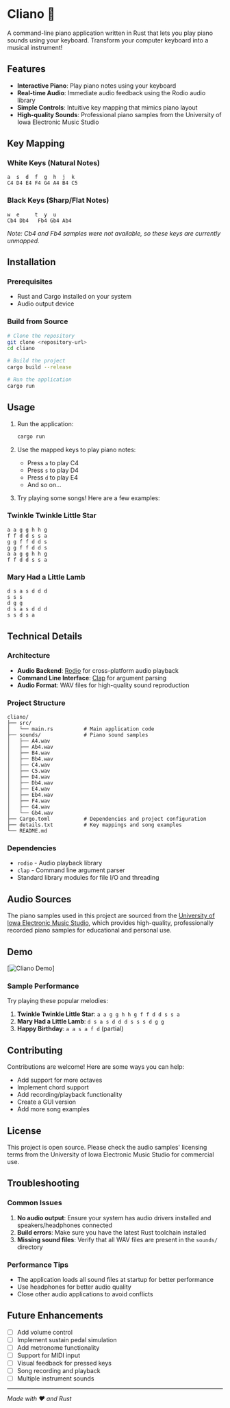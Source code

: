 # Cliano 🎹

A command-line piano application written in Rust that lets you play piano sounds using your keyboard. Transform your computer keyboard into a musical instrument!

## Features

- **Interactive Piano**: Play piano notes using your keyboard
- **Real-time Audio**: Immediate audio feedback using the Rodio audio library
- **Simple Controls**: Intuitive key mapping that mimics piano layout
- **High-quality Sounds**: Professional piano samples from the University of Iowa Electronic Music Studio

## Key Mapping

### White Keys (Natural Notes)
```
a  s  d  f  g  h  j  k
C4 D4 E4 F4 G4 A4 B4 C5
```

### Black Keys (Sharp/Flat Notes)
```
w  e     t  y  u
Cb4 Db4   Fb4 Gb4 Ab4
```

*Note: Cb4 and Fb4 samples were not available, so these keys are currently unmapped.*

## Installation

### Prerequisites
- Rust and Cargo installed on your system
- Audio output device

### Build from Source
```bash
# Clone the repository
git clone <repository-url>
cd cliano

# Build the project
cargo build --release

# Run the application
cargo run
```

## Usage

1. Run the application:
   ```bash
   cargo run
   ```

2. Use the mapped keys to play piano notes:
   - Press `a` to play C4
   - Press `s` to play D4
   - Press `d` to play E4
   - And so on...

3. Try playing some songs! Here are a few examples:

### Twinkle Twinkle Little Star
```
a a g g h h g
f f d d s s a
g g f f d d s
g g f f d d s
a a g g h h g
f f d d s s a
```

### Mary Had a Little Lamb
```
d s a s d d d
s s s
d g g
d s a s d d d
s s d s a
```

## Technical Details

### Architecture
- **Audio Backend**: [Rodio](https://github.com/RustAudio/rodio) for cross-platform audio playback
- **Command Line Interface**: [Clap](https://github.com/clap-rs/clap) for argument parsing
- **Audio Format**: WAV files for high-quality sound reproduction

### Project Structure
```
cliano/
├── src/
│   └── main.rs          # Main application code
├── sounds/              # Piano sound samples
│   ├── A4.wav
│   ├── Ab4.wav
│   ├── B4.wav
│   ├── Bb4.wav
│   ├── C4.wav
│   ├── C5.wav
│   ├── D4.wav
│   ├── Db4.wav
│   ├── E4.wav
│   ├── Eb4.wav
│   ├── F4.wav
│   ├── G4.wav
│   └── Gb4.wav
├── Cargo.toml           # Dependencies and project configuration
├── details.txt          # Key mappings and song examples
└── README.md
```

### Dependencies
- `rodio` - Audio playback library
- `clap` - Command line argument parser
- Standard library modules for file I/O and threading

## Audio Sources

The piano samples used in this project are sourced from the [University of Iowa Electronic Music Studio](https://theremin.music.uiowa.edu/MISpiano.html), which provides high-quality, professionally recorded piano samples for educational and personal use.

## Demo

[![Cliano Demo](https://youtu.be/Fppt16VJ108)]



### Sample Performance
Try playing these popular melodies:

1. **Twinkle Twinkle Little Star**: `a a g g h h g f f d d s s a`
2. **Mary Had a Little Lamb**: `d s a s d d d s s s d g g`
3. **Happy Birthday**: `a a s a f d` (partial)

## Contributing

Contributions are welcome! Here are some ways you can help:

- Add support for more octaves
- Implement chord support
- Add recording/playback functionality
- Create a GUI version
- Add more song examples

## License

This project is open source. Please check the audio samples' licensing terms from the University of Iowa Electronic Music Studio for commercial use.

## Troubleshooting

### Common Issues

1. **No audio output**: Ensure your system has audio drivers installed and speakers/headphones connected
2. **Build errors**: Make sure you have the latest Rust toolchain installed
3. **Missing sound files**: Verify that all WAV files are present in the `sounds/` directory

### Performance Tips

- The application loads all sound files at startup for better performance
- Use headphones for better audio quality
- Close other audio applications to avoid conflicts

## Future Enhancements

- [ ] Add volume control
- [ ] Implement sustain pedal simulation
- [ ] Add metronome functionality
- [ ] Support for MIDI input
- [ ] Visual feedback for pressed keys
- [ ] Song recording and playback
- [ ] Multiple instrument sounds

---

*Made with ❤️ and Rust*